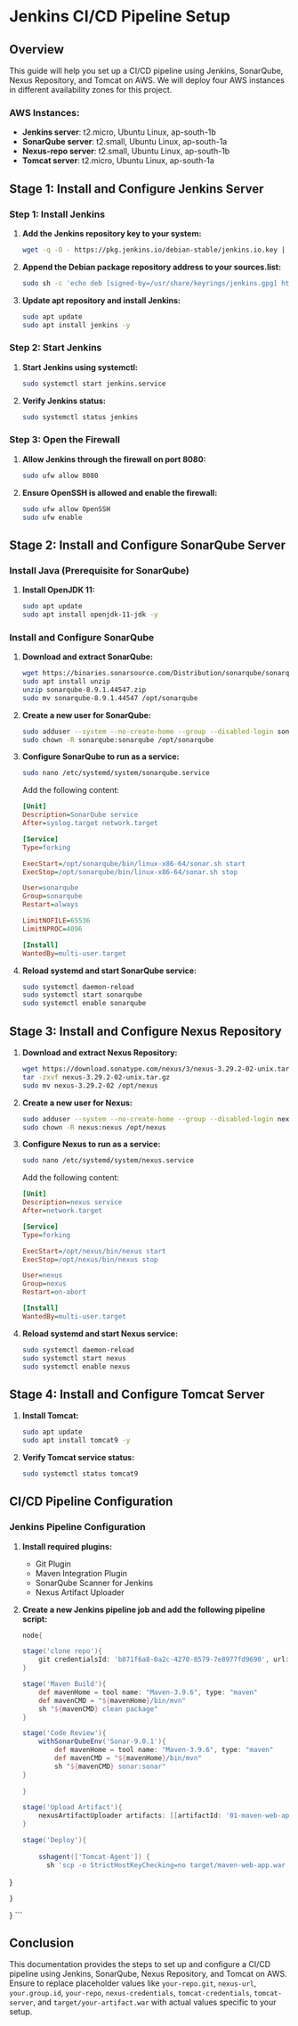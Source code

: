 # Jenkins CI/CD Pipeline Setup

## Overview
This guide will help you set up a CI/CD pipeline using Jenkins, SonarQube, Nexus Repository, and Tomcat on AWS. We will deploy four AWS instances in different availability zones for this project.

### AWS Instances:
- **Jenkins server**: t2.micro, Ubuntu Linux, ap-south-1b
- **SonarQube server**: t2.small, Ubuntu Linux, ap-south-1a
- **Nexus-repo server**: t2.small, Ubuntu Linux, ap-south-1b
- **Tomcat server**: t2.micro, Ubuntu Linux, ap-south-1a

## Stage 1: Install and Configure Jenkins Server

### Step 1: Install Jenkins

1. **Add the Jenkins repository key to your system:**
    ```sh
    wget -q -O - https://pkg.jenkins.io/debian-stable/jenkins.io.key | sudo gpg --dearmor -o /usr/share/keyrings/jenkins.gpg
    ```

2. **Append the Debian package repository address to your sources.list:**
    ```sh
    sudo sh -c 'echo deb [signed-by=/usr/share/keyrings/jenkins.gpg] http://pkg.jenkins.io/debian-stable binary/ > /etc/apt/sources.list.d/jenkins.list'
    ```

3. **Update apt repository and install Jenkins:**
    ```sh
    sudo apt update
    sudo apt install jenkins -y
    ```

### Step 2: Start Jenkins

1. **Start Jenkins using systemctl:**
    ```sh
    sudo systemctl start jenkins.service
    ```

2. **Verify Jenkins status:**
    ```sh
    sudo systemctl status jenkins
    ```

### Step 3: Open the Firewall

1. **Allow Jenkins through the firewall on port 8080:**
    ```sh
    sudo ufw allow 8080
    ```

2. **Ensure OpenSSH is allowed and enable the firewall:**
    ```sh
    sudo ufw allow OpenSSH
    sudo ufw enable
    ```

## Stage 2: Install and Configure SonarQube Server

### Install Java (Prerequisite for SonarQube)
1. **Install OpenJDK 11:**
    ```sh
    sudo apt update
    sudo apt install openjdk-11-jdk -y
    ```

### Install and Configure SonarQube

1. **Download and extract SonarQube:**
    ```sh
    wget https://binaries.sonarsource.com/Distribution/sonarqube/sonarqube-8.9.1.44547.zip
    sudo apt install unzip
    unzip sonarqube-8.9.1.44547.zip
    sudo mv sonarqube-8.9.1.44547 /opt/sonarqube
    ```

2. **Create a new user for SonarQube:**
    ```sh
    sudo adduser --system --no-create-home --group --disabled-login sonarqube
    sudo chown -R sonarqube:sonarqube /opt/sonarqube
    ```

3. **Configure SonarQube to run as a service:**
    ```sh
    sudo nano /etc/systemd/system/sonarqube.service
    ```

    Add the following content:

    ```ini
    [Unit]
    Description=SonarQube service
    After=syslog.target network.target

    [Service]
    Type=forking

    ExecStart=/opt/sonarqube/bin/linux-x86-64/sonar.sh start
    ExecStop=/opt/sonarqube/bin/linux-x86-64/sonar.sh stop

    User=sonarqube
    Group=sonarqube
    Restart=always

    LimitNOFILE=65536
    LimitNPROC=4096

    [Install]
    WantedBy=multi-user.target
    ```

4. **Reload systemd and start SonarQube service:**
    ```sh
    sudo systemctl daemon-reload
    sudo systemctl start sonarqube
    sudo systemctl enable sonarqube
    ```

## Stage 3: Install and Configure Nexus Repository

1. **Download and extract Nexus Repository:**
    ```sh
    wget https://download.sonatype.com/nexus/3/nexus-3.29.2-02-unix.tar.gz
    tar -zxvf nexus-3.29.2-02-unix.tar.gz
    sudo mv nexus-3.29.2-02 /opt/nexus
    ```

2. **Create a new user for Nexus:**
    ```sh
    sudo adduser --system --no-create-home --group --disabled-login nexus
    sudo chown -R nexus:nexus /opt/nexus
    ```

3. **Configure Nexus to run as a service:**
    ```sh
    sudo nano /etc/systemd/system/nexus.service
    ```

    Add the following content:

    ```ini
    [Unit]
    Description=nexus service
    After=network.target

    [Service]
    Type=forking

    ExecStart=/opt/nexus/bin/nexus start
    ExecStop=/opt/nexus/bin/nexus stop

    User=nexus
    Group=nexus
    Restart=on-abort

    [Install]
    WantedBy=multi-user.target
    ```

4. **Reload systemd and start Nexus service:**
    ```sh
    sudo systemctl daemon-reload
    sudo systemctl start nexus
    sudo systemctl enable nexus
    ```

## Stage 4: Install and Configure Tomcat Server

1. **Install Tomcat:**
    ```sh
    sudo apt update
    sudo apt install tomcat9 -y
    ```

2. **Verify Tomcat service status:**
    ```sh
    sudo systemctl status tomcat9
    ```

## CI/CD Pipeline Configuration

### Jenkins Pipeline Configuration

1. **Install required plugins:**
    - Git Plugin
    - Maven Integration Plugin
    - SonarQube Scanner for Jenkins
    - Nexus Artifact Uploader

2. **Create a new Jenkins pipeline job and add the following pipeline script:**

    ```groovy
   node{
    
    stage('clone repo'){
        git credentialsId: 'b871f6a8-0a2c-4270-8579-7e8977fd9690', url: 'https://github.com/cloudybdone/maven-web-app.git'
    }
    
    stage('Maven Build'){
        def mavenHome = tool name: "Maven-3.9.6", type: "maven"
        def mavenCMD = "${mavenHome}/bin/mvn"
        sh "${mavenCMD} clean package"
    }
    
    stage('Code Review'){
        withSonarQubeEnv('Sonar-9.0.1'){
            def mavenHome = tool name: "Maven-3.9.6", type: "maven"
            def mavenCMD = "${mavenHome}/bin/mvn"
            sh "${mavenCMD} sonar:sonar"
    }
        
    }
    
    stage('Upload Artifact'){
        nexusArtifactUploader artifacts: [[artifactId: '01-maven-web-app', classifier: '', file: 'target/maven-web-app.war', type: 'war']], credentialsId: 'nexus-cred2', groupId: 'in.ashokit', nexusUrl: '13.234.32.2:8081', nexusVersion: 'nexus3', protocol: 'http', repository: 'myMavenProject', version: '1.0-SNAPSHOT'
    }
    
    stage('Deploy'){
        
        sshagent(['Tomcat-Agent']) {
          sh 'scp -o StrictHostKeyChecking=no target/maven-web-app.war root@52.66.235.200:/opt/apache-tomcat-9.0.65/webapps'
}
        
        
    }
    
    
    
}
    ```

## Conclusion

This documentation provides the steps to set up and configure a CI/CD pipeline using Jenkins, SonarQube, Nexus Repository, and Tomcat on AWS. Ensure to replace placeholder values like `your-repo.git`, `nexus-url`, `your.group.id`, `your-repo`, `nexus-credentials`, `tomcat-credentials`, `tomcat-server`, and `target/your-artifact.war` with actual values specific to your setup.

